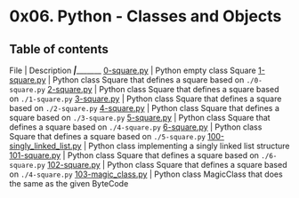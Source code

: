 # 0x06. Python - Classes and Objects

## Table of contents

File | Description
_____|____________
[0-square.py](./0-square.py) | Python empty class Square
[1-square.py](./1-square.py) | Python class Square that defines a square based on ``./0-square.py``
[2-square.py](./2-square.py) | Python class Square that defines a square based on ``./1-square.py``
[3-square.py](./3-square.py) | Python class Square that defines a square based on ``./2-square.py``
[4-square.py](./4-square.py) | Python class Square that defines a square based on ``./3-square.py``
[5-square.py](./5-square.py) | Python class Square that defines a square based on ``./4-square.py``
[6-square.py](./6-square.py) | Python class Square that defines a square based on ``./5-square.py``
[100-singly_linked_list.py](./100-singly_linked_list.py) | Python class implementing a singly linked list structure
[101-square.py](./101-square.py) | Python class Square that defines a square based on ``./6-square.py``
[102-square.py](./102-square.py) | Python class Square that defines a square based on ``./4-square.py``
[103-magic_class.py](./103-magic_class.py) | Python class MagicClass that does the same as the given ByteCode